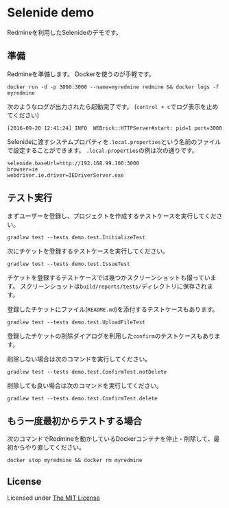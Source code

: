 # Selenide demo

Redmineを利用したSelenideのデモです。

## 準備

Redmineを準備します。
Dockerを使うのが手軽です。

```
docker run -d -p 3000:3000 --name=myredmine redmine && docker logs -f myredmine
```

次のようなログが出力されたら起動完了です。
(`control + c`でログ表示を止めてください)

```
[2016-09-20 12:41:24] INFO  WEBrick::HTTPServer#start: pid=1 port=3000
```

Selenideに渡すシステムプロパティを`.local.properties`という名前のファイルで設定することができます。
`.local.properties`の例は次の通りです。

```
selenide.baseUrl=http://192.168.99.100:3000
browser=ie
webdriver.ie.driver=IEDriverServer.exe
```

## テスト実行

まずユーザーを登録し、プロジェクトを作成するテストケースを実行してください。

```
gradlew test --tests demo.test.InitializeTest
```

次にチケットを登録するテストケースを実行してください。

```
gradlew test --tests demo.test.IssueTest
```

チケットを登録するテストケースでは幾つかスクリーンショットも撮っています。
スクリーンショットは`build/reports/tests/`ディレクトリに保存されます。

登録したチケットにファイル(`README.md`)を添付するテストケースもあります。

```
gradlew test --tests demo.test.UploadFileTest
```

登録したチケットの削除ダイアログを利用した`confirm`のテストケースもあります。

削除しない場合は次のコマンドを実行してください。

```
gradlew test --tests demo.test.ConfirmTest.notDelete
```

削除しても良い場合は次のコマンドを実行してください。

```
gradlew test --tests demo.test.ConfirmTest.delete
```

## もう一度最初からテストする場合

次のコマンドでRedmineを動かしているDockerコンテナを停止・削除して、最初からやり直してください。

```
docker stop myredmine && docker rm myredmine
```

## License

Licensed under [The MIT License](https://opensource.org/licenses/MIT)
